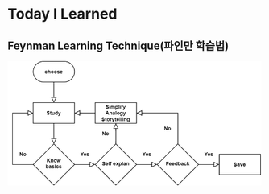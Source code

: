 # Today I Learned
## Feynman Learning Technique(파인만 학습법)

<img src="https://github.com/fightmeat/photos/blob/5b1e7c388a2755ae38ab0eb87243bd43337e6d4f/Feynman.png">
